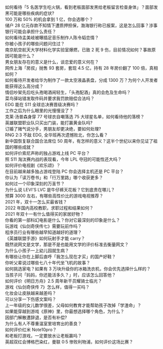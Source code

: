 如何看待「5 名医学生吃火锅，看到老板面部发黑给老板留言检查身体」？面部发黑可能是哪些疾病的症状?  
100 万和 50% 的机会拿到 1 亿，你会选哪个？  
储户 28 亿元存款不知情下遭质押担保，渤海银行称已报案，这是怎么回事？涉事银行可能会承担什么责任？  
如何看待孟美岐被曝插足音乐制作人陈令韬恋情？  
你被小孩子的哪些问题问住过？  
南京航空航天大学材料化学实验室爆燃，已致 2 死 9 伤，目前情况如何？事故原因可能是什么？  
男女朋友存在的意义是什么，谈恋爱的意义何在？  
网传上海「房叔」抛售 93 套房，套现 4.5 亿，持有 28 年房价翻了 100 倍，真相如何？  
如何看待开发者给华为制作了一款太空液晶表盘，分成 1300 万？为何个人开发者能获得这么高分成？  
情侣吵架先后吃头孢喝酒闹轻生，「头孢配酒」真的会危及生命吗？  
菜鸟驿站错发取件码并要求我罚款赔偿合法吗？  
EDG 能在 S11 全球总决赛晋级决赛吗？  
工作之后为什么眼里的光慢慢没了？  
克莱·汤普森身穿 77 号球衣自嘲落选 75 大球星名单，如何看待他的落榜？  
英雄联盟职业队只买出门装，能打赢黄金队吗?  
订婚了赌气说分手，男朋友却更决绝，要如何处理?  
RNG 2:3 不敌 EDG, 全华班再次遗憾败北，你怎么看？  
新中国恢复联合国合法席位 50 周年，有怎样的意义？这半个世纪以来你见证了祖国的哪些成就？  
如何评价索尼声称的独占游戏上线 PC 平台？  
照 S11 淘汰赛内战的表现看，今年 LPL 夺冠的可能性还大吗？  
如何评价电视剧《欢乐颂》？  
在目前越来越多独占游戏登陆 PC 你会选择主机还是 PC 平台？  
你认为「读万卷书」和「行万里路」哪个收获更多？  
如何过一个印象深刻的万圣节？  
为什么说 LEVI'S LVC 是牛仔裤天花板？它到底贵在哪儿？  
预算 3000 左右，有哪些高性价比的游戏电视推荐？  
2021 年，双十一怎么买最省钱？  
2022 年国内高校教职，求职过程和结果如何？  
2021 年双十一有什么值得买的家居好物？  
你看的第一部科幻电影是什么？你对它最深刻的印象是什么？  
玩游戏《仙剑奇侠传七》需要玩前作吗？  
程序员行业有哪些越早知道越好的道理？  
《英雄联盟手游》如何玩射手才能 carry？  
既然说网文是文学，那是不是也能用文学的评价标准去衡量网文？  
为什么小孩子一上幼儿园就生病？  
有哪些让你在上脚后直呼「我怎么现在才买」的国产好鞋？  
你听父辈说过哪些七八十年代坐飞机的故事？  
如何挑选家电？如果有 3 万块升级你的冰箱洗衣机，你会优先选择什么样的？  
当孩子问「妈妈，你还能活多久？」时，应该怎么回答他？  
如何评价《明日方舟》2.5 周年新干员耀骑士临光？  
游戏《仙剑奇侠传 7》怎么样，值得一买吗？  
化妆会让皮肤越来越差吗？  
可以分享一下伤感文案吗？  
上一年级的女儿数学很差，父母如何教育才能帮助孩子改掉「学渣命」？  
如果能穿越到游戏《原神》里，你最想选择哪个角色，为什么？  
因部门解散遭辞退，是否有补偿?  
为什么有人不尊重温室里培育出的善良？  
如何评价红米 Note10pro？  
和老板打游戏，一定要放水让老板赢吗？  
英超双红会博格巴染红，曼联 0:5 惨败利物浦，如何评价这场比赛？  
